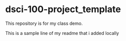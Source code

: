 # dsci-100-project_template

This repository is for my class demo. 

This is a sample line of my readme that i added locally